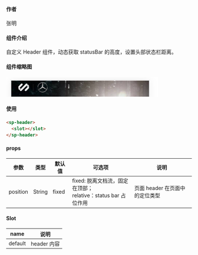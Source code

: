 #### 作者

张明

#### 组件介绍

自定义 Header 组件，动态获取 statusBar 的高度，设置头部状态栏距离。

#### 组件缩略图

![缩略图](header.png)

#### 使用

```html
<sp-header>
  <slot></slot>
</sp-header>
```

#### props

| 参数     | 类型   | 默认值 | 可选项                                                           | 说明                           |
| -------- | ------ | ------ | ---------------------------------------------------------------- | ------------------------------ |
| position | String | fixed  | fixed: 脱离文档流，固定在顶部；<br>relative：status bar 占位作用 | 页面 header 在页面中的定位类型 |

#### Slot

| name    | 说明        |
| ------- | ----------- |
| default | header 内容 |
